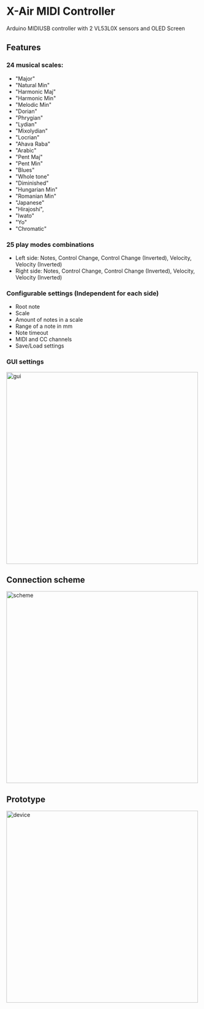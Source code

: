 # X-Air MIDI Controller
Arduino MIDIUSB controller with 2 VL53L0X sensors and OLED Screen

## Features 
### 24 musical scales:
  - "Major"
  - "Natural Min"
  - "Harmonic Maj"
  - "Harmonic Min"
  - "Melodic Min"
  - "Dorian"
  - "Phrygian"
  - "Lydian"
  - "Mixolydian"
  - "Locrian"
  - "Ahava Raba"
  - "Arabic"
  - "Pent Maj"
  - "Pent Min"
  - "Blues"
  - "Whole tone"
  - "Diminished"
  - "Hungarian Min"
  - "Romanian Min"
  - "Japanese"
  - "Hirajoshi",
  - "Iwato"
  - "Yo"
  - "Chromatic"

### 25 play modes combinations
  - Left side: Notes, Control Change, Control Change (Inverted), Velocity, Velocity (Inverted)
  - Right side: Notes, Control Change, Control Change (Inverted), Velocity, Velocity (Inverted)

### Configurable settings (Independent for each side)
  - Root note
  - Scale
  - Amount of notes in a scale
  - Range of a note in mm
  - Note timeout
  - MIDI and CC channels
  - Save/Load settings

### GUI settings
<img width="500" alt="gui" src="https://user-images.githubusercontent.com/1909810/216604352-0bc00215-5cad-4788-85b3-54b8e47a1313.jpeg">

## Connection scheme
<img width="500" alt="scheme" src="https://user-images.githubusercontent.com/1909810/214956119-4ba645f4-ac2d-4603-9f38-8516719e28dc.png">

## Prototype
<img width="500" alt="device" src="https://user-images.githubusercontent.com/1909810/214956691-ca016850-d611-449f-9ccc-500bcb2e5561.jpeg">
